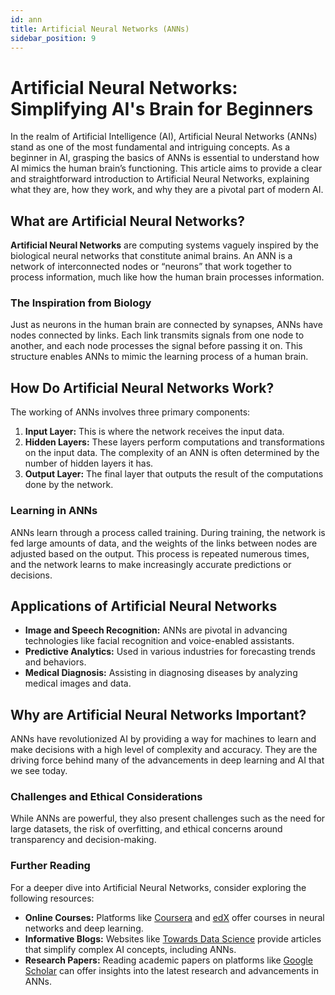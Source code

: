 ```yaml
---
id: ann
title: Artificial Neural Networks (ANNs)
sidebar_position: 9
---
```

# Artificial Neural Networks: Simplifying AI's Brain for Beginners

In the realm of Artificial Intelligence (AI), Artificial Neural Networks (ANNs) stand as one of the most fundamental and intriguing concepts. As a beginner in AI, grasping the basics of ANNs is essential to understand how AI mimics the human brain’s functioning. This article aims to provide a clear and straightforward introduction to Artificial Neural Networks, explaining what they are, how they work, and why they are a pivotal part of modern AI.

## What are Artificial Neural Networks?

**Artificial Neural Networks** are computing systems vaguely inspired by the biological neural networks that constitute animal brains. An ANN is a network of interconnected nodes or “neurons” that work together to process information, much like how the human brain processes information.

### The Inspiration from Biology

Just as neurons in the human brain are connected by synapses, ANNs have nodes connected by links. Each link transmits signals from one node to another, and each node processes the signal before passing it on. This structure enables ANNs to mimic the learning process of a human brain.

## How Do Artificial Neural Networks Work?

The working of ANNs involves three primary components:

1. **Input Layer:** This is where the network receives the input data.
2. **Hidden Layers:** These layers perform computations and transformations on the input data. The complexity of an ANN is often determined by the number of hidden layers it has.
3. **Output Layer:** The final layer that outputs the result of the computations done by the network.

### Learning in ANNs

ANNs learn through a process called training. During training, the network is fed large amounts of data, and the weights of the links between nodes are adjusted based on the output. This process is repeated numerous times, and the network learns to make increasingly accurate predictions or decisions.

## Applications of Artificial Neural Networks

- **Image and Speech Recognition:** ANNs are pivotal in advancing technologies like facial recognition and voice-enabled assistants.
- **Predictive Analytics:** Used in various industries for forecasting trends and behaviors.
- **Medical Diagnosis:** Assisting in diagnosing diseases by analyzing medical images and data.

## Why are Artificial Neural Networks Important?

ANNs have revolutionized AI by providing a way for machines to learn and make decisions with a high level of complexity and accuracy. They are the driving force behind many of the advancements in deep learning and AI that we see today.

### Challenges and Ethical Considerations

While ANNs are powerful, they also present challenges such as the need for large datasets, the risk of overfitting, and ethical concerns around transparency and decision-making.

### Further Reading

For a deeper dive into Artificial Neural Networks, consider exploring the following resources:

- **Online Courses:** Platforms like [Coursera](https://www.coursera.org/) and [edX](https://www.edx.org/) offer courses in neural networks and deep learning.
- **Informative Blogs:** Websites like [Towards Data Science](https://towardsdatascience.com/) provide articles that simplify complex AI concepts, including ANNs.
- **Research Papers:** Reading academic papers on platforms like [Google Scholar](https://scholar.google.com/) can offer insights into the latest research and advancements in ANNs.
